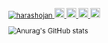  <p align="left">
  <a href="https://github.com/harashojan/harashojan/">
    <img src="https://komarev.com/ghpvc/?username=harashojan" alt="harashojan" />
  </a>
  <a href="http://twitter.com/harashojan">
    <img height="20" src="https://img.shields.io/twitter/follow/harashojan?label=Twitter&logo=twitter&style=flat" />
  </a>
  <a href="https://github.com/harashojan">
    <img height="20" src="https://img.shields.io/github/followers/harashojan?label=follow&logo=github&style=flat" />
  </a>
  <a href="http://qiita.com/harashojan">
    <img height="20" src="https://qiita-badge.apiapi.app/s/harashojan/posts.svg" />
  </a>
  <//qiita.com/harashojan">
    <img height="20" src="https://qiita-badge.apiapi.app/s/harashojan/contributions.svg" />
  </a>
</p>

![Anurag's GitHub stats](https://github-readme-stats.vercel.app/api?username=harashojan&show_icons=true&theme=radical)
